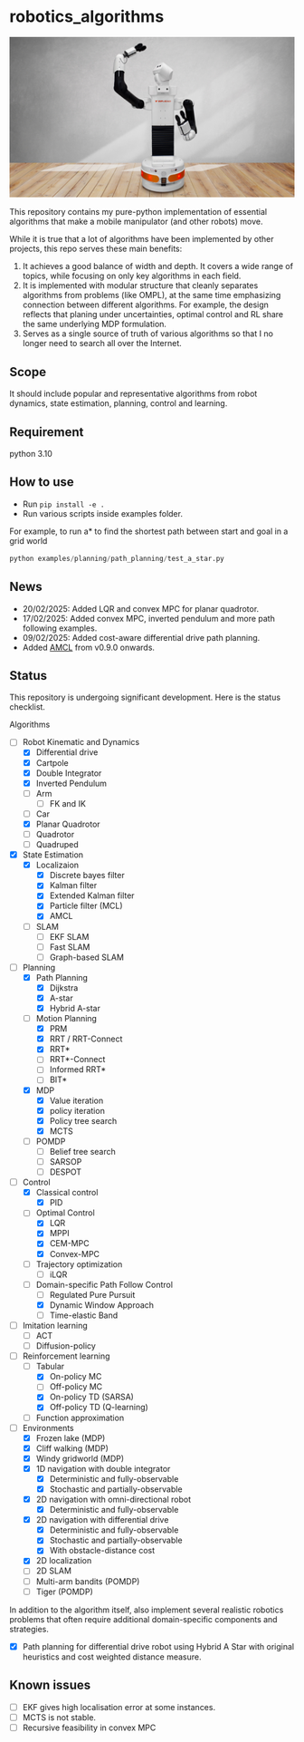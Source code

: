 # robotics_algorithms

![logo](/doc/TIAGo_05.jpg "logo")

This repository contains my pure-python implementation of essential algorithms that make a mobile manipulator (and other robots) move.

While it is true that a lot of algorithms have been implemented by other projects, this repo serves these main benefits:

1. It achieves a good balance of width and depth. It covers a wide range of topics, while focusing on only key algorithms in each field.
2. It is implemented with modular structure that cleanly separates algorithms from problems (like OMPL), at the same time emphasizing connection between different algorithms. For example, the design reflects that planing under uncertainties, optimal control and RL share the same underlying MDP formulation.
3. Serves as a single source of truth of various algorithms so that I no longer need to search all over the Internet.

## Scope

It should include popular and representative algorithms from robot dynamics, state estimation, planning, control and
learning.

## Requirement

python 3.10

## How to use

- Run `pip install -e .`
- Run various scripts inside examples folder.

For example, to run a\* to find the shortest path between start and goal in a grid world

```python
python examples/planning/path_planning/test_a_star.py
```

## News

- 20/02/2025: Added LQR and convex MPC for planar quadrotor.
- 17/02/2025: Added convex MPC, inverted pendulum and more path following examples.
- 09/02/2025: Added cost-aware differential drive path planning.
- Added [AMCL](https://docs.nav2.org/configuration/packages/configuring-amcl.html) from v0.9.0 onwards.

## Status

This repository is undergoing significant development. Here is the status checklist.

Algorithms

- [ ] Robot Kinematic and Dynamics
  - [x] Differential drive
  - [x] Cartpole
  - [x] Double Integrator
  - [x] Inverted Pendulum
  - [ ] Arm
    - [ ] FK and IK
  - [ ] Car
  - [x] Planar Quadrotor
  - [ ] Quadrotor
  - [ ] Quadruped
- [x] State Estimation
  - [x] Localizaion
    - [x] Discrete bayes filter
    - [x] Kalman filter
    - [x] Extended Kalman filter
    - [x] Particle filter (MCL)
    - [x] AMCL
  - [ ] SLAM
    - [ ] EKF SLAM
    - [ ] Fast SLAM
    - [ ] Graph-based SLAM
- [ ] Planning
  - [x] Path Planning
    - [x] Dijkstra
    - [x] A-star
    - [x] Hybrid A-star
  - [ ] Motion Planning
    - [x] PRM
    - [x] RRT / RRT-Connect
    - [x] RRT\*
    - [ ] RRT\*-Connect
    - [ ] Informed RRT\*
    - [ ] BIT\*
  - [x] MDP
    - [x] Value iteration
    - [x] policy iteration
    - [x] Policy tree search
    - [x] MCTS
  - [ ] POMDP
    - [ ] Belief tree search
    - [ ] SARSOP
    - [ ] DESPOT
- [ ] Control
  - [x] Classical control
    - [x] PID
  - [ ] Optimal Control
    - [x] LQR
    - [x] MPPI
    - [x] CEM-MPC
    - [x] Convex-MPC
  - [ ] Trajectory optimization
    - [ ] iLQR
  - [ ] Domain-specific Path Follow Control
    - [ ] Regulated Pure Pursuit
    - [x] Dynamic Window Approach
    - [ ] Time-elastic Band
- [ ] Imitation learning
  - [ ] ACT
  - [ ] Diffusion-policy
- [ ] Reinforcement learning
  - [ ] Tabular
    - [x] On-policy MC
    - [ ] Off-policy MC
    - [x] On-policy TD (SARSA)
    - [x] Off-policy TD (Q-learning)
  - [ ] Function approximation
- [ ] Environments
  - [x] Frozen lake (MDP)
  - [x] Cliff walking (MDP)
  - [x] Windy gridworld (MDP)
  - [x] 1D navigation with double integrator
    - [x] Deterministic and fully-observable
    - [x] Stochastic and partially-observable
  - [x] 2D navigation with omni-directional robot
    - [x] Deterministic and fully-observable
  - [x] 2D navigation with differential drive
    - [x] Deterministic and fully-observable
    - [x] Stochastic and partially-observable
    - [x] With obstacle-distance cost
  - [x] 2D localization
  - [ ] 2D SLAM
  - [ ] Multi-arm bandits (POMDP)
  - [ ] Tiger (POMDP)

In addition to the algorithm itself, also implement several realistic robotics problems that often require additional
domain-specific components and strategies.

- [x] Path planning for differential drive robot using Hybrid A Star with original heuristics and cost weighted distance measure.

## Known issues

- [ ] EKF gives high localisation error at some instances.
- [ ] MCTS is not stable.
- [ ] Recursive feasibility in convex MPC
